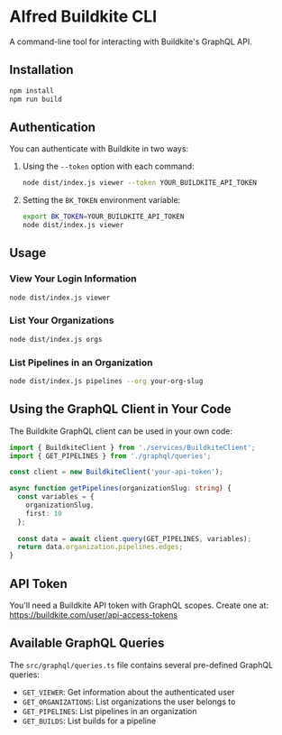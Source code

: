 # Alfred Buildkite CLI

A command-line tool for interacting with Buildkite's GraphQL API.

## Installation

```bash
npm install
npm run build
```

## Authentication

You can authenticate with Buildkite in two ways:

1. Using the `--token` option with each command:
   ```bash
   node dist/index.js viewer --token YOUR_BUILDKITE_API_TOKEN
   ```

2. Setting the `BK_TOKEN` environment variable:
   ```bash
   export BK_TOKEN=YOUR_BUILDKITE_API_TOKEN
   node dist/index.js viewer
   ```

## Usage

### View Your Login Information

```bash
node dist/index.js viewer
```

### List Your Organizations

```bash
node dist/index.js orgs
```

### List Pipelines in an Organization

```bash
node dist/index.js pipelines --org your-org-slug
```

## Using the GraphQL Client in Your Code

The Buildkite GraphQL client can be used in your own code:

```typescript
import { BuildkiteClient } from './services/BuildkiteClient';
import { GET_PIPELINES } from './graphql/queries';

const client = new BuildkiteClient('your-api-token');

async function getPipelines(organizationSlug: string) {
  const variables = {
    organizationSlug,
    first: 10
  };
  
  const data = await client.query(GET_PIPELINES, variables);
  return data.organization.pipelines.edges;
}
```

## API Token

You'll need a Buildkite API token with GraphQL scopes. Create one at:
https://buildkite.com/user/api-access-tokens

## Available GraphQL Queries

The `src/graphql/queries.ts` file contains several pre-defined GraphQL queries:

- `GET_VIEWER`: Get information about the authenticated user
- `GET_ORGANIZATIONS`: List organizations the user belongs to
- `GET_PIPELINES`: List pipelines in an organization
- `GET_BUILDS`: List builds for a pipeline 
